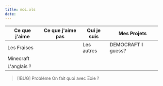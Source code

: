 ```yaml
---
title: moi.xls
date:
---
```


| Ce que j'aime | Ce que j'aime pas | Qui je suis | Mes Projets        |
| ------------- | ----------------- | ----------- | ------------------ |
| Les Fraises   |                   | Les autres  | DEMOCRAFT I guess? |
| Minecraft     |                   |             |                    |
| L'anglais ?   |                   |             |                    |
> [!BUG] Problème
> On fait quoi avec Ξxie ?

